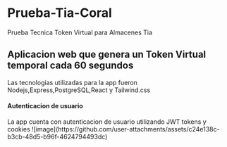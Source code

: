 # Prueba-Tia-Coral
Prueba Tecnica Token Virtual para Almacenes Tia

<h2>Aplicacion web que genera un Token Virtual temporal cada 60 segundos</h2>
Las tecnologias utilizadas para la app fueron Nodejs,Express,PostgreSQL,React y Tailwind.css

<h4>Autenticacion de usuario</h4>
La app cuenta con autenticacion de usuario utilizando JWT tokens y cookies
![image](https://github.com/user-attachments/assets/c24e138c-b3cb-48d5-b96f-4624794493dc)
